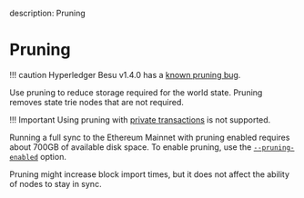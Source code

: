 description: Pruning
<!--- END of page meta data -->

# Pruning

!!! caution 
    Hyperledger Besu v1.4.0 has a [known pruning bug](https://github.com/hyperledger/besu/blob/master/CHANGELOG.md#known-issues).

Use pruning to reduce storage required for the world state. Pruning removes state trie nodes that
are not required.

!!! Important
    Using pruning with [private transactions](Privacy/Privacy-Overview.md) is not supported.

Running a full sync to the Ethereum Mainnet with pruning enabled requires about 700GB of available
disk space. To enable pruning, use the
[`--pruning-enabled`](../Reference/CLI/CLI-Syntax.md#pruning-enabled) option.

Pruning might increase block import times, but it does not affect the ability of nodes to stay in
sync.
